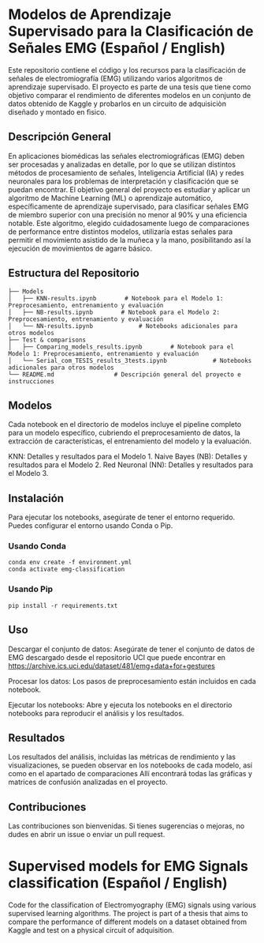 # Modelos de Aprendizaje Supervisado para la Clasificación de Señales EMG (Español / English)
Este repositorio contiene el código y los recursos para la clasificación de señales de electromiografía (EMG) utilizando varios algoritmos de aprendizaje supervisado. El proyecto es parte de una tesis que tiene como objetivo comparar el rendimiento de diferentes modelos en un conjunto de datos obtenido de Kaggle y probarlos en un circuito de adquisiciòn diseñado y montado en fìsico.

## Descripción General
En aplicaciones biomédicas las señales electromiográficas (EMG) deben ser procesadas y analizadas en detalle, por lo que se utilizan distintos métodos de procesamiento de señales, Inteligencia Artificial (IA) y redes neuronales para los problemas de interpretación y clasificación que se puedan encontrar. El objetivo general del proyecto es estudiar y aplicar un algoritmo de Machine Learning (ML) o aprendizaje automático, específicamente de aprendizaje supervisado, para clasificar señales EMG de miembro superior con una precisión no menor al 90% y una eficiencia notable. Este algoritmo, elegido cuidadosamente luego de comparaciones de performance entre distintos modelos, utilizaría estas señales para permitir el movimiento asistido de la muñeca y la mano, posibilitando así la ejecución de movimientos de agarre básico.

## Estructura del Repositorio

```
├── Models
│   ├── KNN-results.ipynb        # Notebook para el Modelo 1: Preprocesamiento, entrenamiento y evaluación
│   ├── NB-results.ipynb        # Notebook para el Modelo 2: Preprocesamiento, entrenamiento y evaluación
│   └── NN-results.ipynb             # Notebooks adicionales para otros modelos
├── Test & comparisons
│   ├── Comparing_models_results.ipynb        # Notebook para el Modelo 1: Preprocesamiento, entrenamiento y evaluación
│   └── Serial_com_TESIS_results_3tests.ipynb             # Notebooks adicionales para otros modelos
└── README.md                 # Descripción general del proyecto e instrucciones
```

## Modelos
Cada notebook en el directorio de modelos incluye el pipeline completo para un modelo específico, cubriendo el preprocesamiento de datos, la extracción de características, el entrenamiento del modelo y la evaluación.

KNN: Detalles y resultados para el Modelo 1.
Naive Bayes (NB): Detalles y resultados para el Modelo 2.
Red Neuronal (NN): Detalles y resultados para el Modelo 3.

## Instalación
Para ejecutar los notebooks, asegúrate de tener el entorno requerido. Puedes configurar el entorno usando Conda o Pip.

  ### Usando Conda
    conda env create -f environment.yml
    conda activate emg-classification
  
  ### Usando Pip
    pip install -r requirements.txt
    
## Uso
Descargar el conjunto de datos: Asegúrate de tener el conjunto de datos de EMG descargado desde el repositorio UCI que puede encontrar en https://archive.ics.uci.edu/dataset/481/emg+data+for+gestures

Procesar los datos: Los pasos de preprocesamiento están incluidos en cada notebook.

Ejecutar los notebooks: Abre y ejecuta los notebooks en el directorio notebooks para reproducir el análisis y los resultados.

## Resultados
Los resultados del análisis, incluidas las métricas de rendimiento y las visualizaciones, se pueden observar en los notebooks de cada modelo, así como en el apartado de comparaciones
 Allí encontrará todas las gráficas y matrices de confusión analizadas en el proyecto.
 
## Contribuciones
Las contribuciones son bienvenidas. Si tienes sugerencias o mejoras, no dudes en abrir un issue o enviar un pull request.


# Supervised models for EMG Signals classification (Español / English)
Code for the classification of Electromyography (EMG) signals using various supervised learning algorithms. The project is part of a thesis that aims to compare the performance of different models on a dataset obtained from Kaggle and test on a physical circuit of adquisition.


